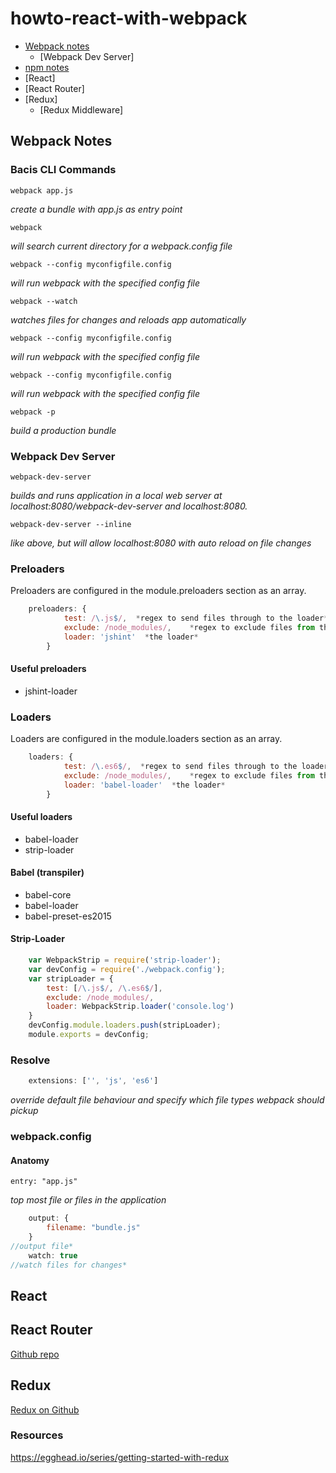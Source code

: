 # howto-react-with-webpack

* [Webpack notes](#webpack-notes)
    - [Webpack Dev Server]
* [npm notes](#npm-notes)
* [React]
* [React Router]
* [Redux]
    - [Redux Middleware]

## Webpack Notes

### Bacis CLI Commands
    webpack app.js
*create a bundle with app.js as entry point*

    webpack
*will search current directory for a webpack.config file*

    webpack --config myconfigfile.config
*will run webpack with the specified config file*

    webpack --watch
*watches files for changes and reloads app automatically*

    webpack --config myconfigfile.config
*will run webpack with the specified config file*

    webpack --config myconfigfile.config
*will run webpack with the specified config file*

    webpack -p
*build a production bundle*

### Webpack Dev Server

    webpack-dev-server
*builds and runs application in a local web server at localhost:8080/webpack-dev-server and localhost:8080.*

    webpack-dev-server --inline
*like above, but will allow localhost:8080 with auto reload on file changes*

### Preloaders
Preloaders are configured in the module.preloaders section as an array.
```javascript
    preloaders: {
            test: /\.js$/,  *regex to send files through to the loader*
            exclude: /node_modules/,    *regex to exclude files from the loader*    
            loader: 'jshint'  *the loader*
        }
```

#### Useful preloaders
  * jshint-loader

### Loaders
Loaders are configured in the module.loaders section as an array.
```javascript
    loaders: {
            test: /\.es6$/,  *regex to send files through to the loader*
            exclude: /node_modules/,    *regex to exclude files from the loader*    
            loader: 'babel-loader'  *the loader*
        }
```

#### Useful loaders
  * babel-loader
  * strip-loader

#### Babel (transpiler)
  * babel-core
  * babel-loader
  * babel-preset-es2015

#### Strip-Loader
```javascript
    var WebpackStrip = require('strip-loader');
    var devConfig = require('./webpack.config');
    var stripLoader = {
        test: [/\.js$/, /\.es6$/],
        exclude: /node_modules/,
        loader: WebpackStrip.loader('console.log')
    }
    devConfig.module.loaders.push(stripLoader);
    module.exports = devConfig;
```

### Resolve
```javascript
    extensions: ['', 'js', 'es6']
```
*override default file behaviour and specify which file types webpack should pickup*

### webpack.config
#### Anatomy
    entry: "app.js"
 *top most file or files in the application*
```javascript
    output: {
        filename: "bundle.js"
    }
//output file*
    watch: true
//watch files for changes*
```

## React

## React Router
[Github repo](https://github.com/reactjs/react-router)

## Redux
[Redux on Github](https://github.com/reactjs/redux)

### Resources
https://egghead.io/series/getting-started-with-redux